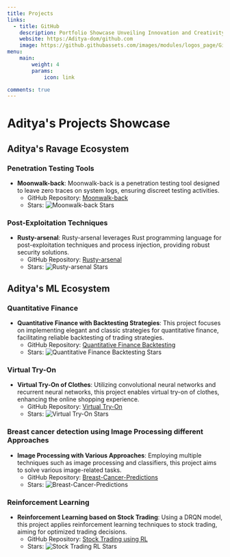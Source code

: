 ```yaml
---
title: Projects
links:
  - title: GitHub
    description: Portfolio Showcase Unveiling Innovation and Creativity.
    website: https:/Aditya-dom/github.com
    image: https://github.githubassets.com/images/modules/logos_page/GitHub-Mark.png
menu:
    main: 
        weight: 4
        params:
            icon: link

comments: true
---
```


# Aditya's Projects Showcase

## Aditya's Ravage Ecosystem

### Penetration Testing Tools
- **Moonwalk-back**: Moonwalk-back is a penetration testing tool designed to leave zero traces on system logs, ensuring discreet testing activities.
  - GitHub Repository: [Moonwalk-back](https://github.com/Aditya-dom/Moonwalk-back)
  - Stars: ![Moonwalk-back Stars](https://img.shields.io/github/stars/Aditya-dom/Moonwalk-back)

### Post-Exploitation Techniques
- **Rusty-arsenal**: Rusty-arsenal leverages Rust programming language for post-exploitation techniques and process injection, providing robust security solutions.
  - GitHub Repository: [Rusty-arsenal](https://github.com/Aditya-dom/Rusty-arsenal)
  - Stars: ![Rusty-arsenal Stars](https://img.shields.io/github/stars/Aditya-dom/Rusty-arsenal)


## Aditya's ML Ecosystem

### Quantitative Finance
- **Quantitative Finance with Backtesting Strategies**: This project focuses on implementing elegant and classic strategies for quantitative finance, facilitating reliable backtesting of trading strategies.
  - GitHub Repository: [Quantitative Finance Backtesting](https://github.com/Aditya-dom/Quantfinance-with-backtesting)
  - Stars: ![Quantitative Finance Backtesting Stars](https://img.shields.io/github/stars/Aditya-dom/Quantfinance-with-backtesting)

### Virtual Try-On
- **Virtual Try-On of Clothes**: Utilizing convolutional neural networks and recurrent neural networks, this project enables virtual try-on of clothes, enhancing the online shopping experience.
  - GitHub Repository: [Virtual Try-On](https://github.com/Aditya-dom/Try-on-of-clothes-using-CNN-RNN)
  - Stars: ![Virtual Try-On Stars](https://img.shields.io/github/stars/Aditya-dom/Try-on-of-clothes-using-CNN-RNN)

### Breast cancer detection using Image Processing different Approaches
- **Image Processing with Various Approaches**: Employing multiple techniques such as image processing and classifiers, this project aims to solve various image-related tasks.
  - GitHub Repository: [Breast-Cancer-Predictions](https://github.com/Aditya-dom/Breast-cancer-detection-using-LS-MaskRCNN-and-DL)
  - Stars: ![Breast-Cancer-Predictions](https://img.shields.io/github/stars/Aditya-dom/Breast-cancer-detection-using-LS-MaskRCNN-and-DL)

### Reinforcement Learning
- **Reinforcement Learning based on Stock Trading**: Using a DRQN model, this project applies reinforcement learning techniques to stock trading, aiming for optimized trading decisions.
  - GitHub Repository: [Stock Trading using RL](https://github.com/Aditya-dom/Deep-Reinforcement-learning-stock-trading)
  - Stars: ![Stock Trading RL Stars](https://img.shields.io/github/stars/Aditya-dom/Deep-Reinforcement-learning-stock-trading)


<script src="https://giscus.app/client.js"
        data-repo="Aditya-dom/arawn.github.io"
        data-repo-id="R_kgDOLeAbmQ"
        data-category="General"
        data-category-id="DIC_kwDOLeAbmc4CeCQd"
        data-mapping="title"
        data-strict="0"
        data-reactions-enabled="1"
        data-emit-metadata="1"
        data-input-position="top"
        data-theme="dark_dimmed"
        data-lang="en"
        data-loading="lazy"
        crossorigin="anonymous"
        async>
</script>